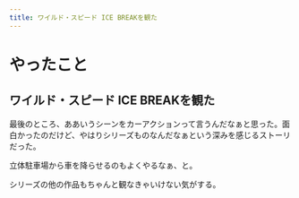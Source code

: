 ```yaml
---
title: ワイルド・スピード ICE BREAKを観た
---
```


# やったこと

## ワイルド・スピード ICE BREAKを観た

最後のところ、ああいうシーンをカーアクションって言うんだなぁと思った。面白かったのだけど、やはりシリーズものなんだなぁという深みを感じるストーリだった。

立体駐車場から車を降らせるのもよくやるなぁ、と。

シリーズの他の作品もちゃんと観なきゃいけない気がする。
